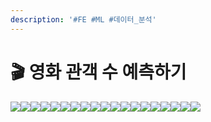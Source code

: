 ```yaml
---
description: '#FE #ML #데이터_분석'
---
```


# 🎬 영화 관객 수 예측하기

![](<../../../../.gitbook/assets/image (10) (1).png>)![](<../../../../.gitbook/assets/Untitled 1 (9).png>)![](<../../../../.gitbook/assets/Untitled 2 (6) (1).png>)![](<../../../../.gitbook/assets/Untitled 3 (7).png>)![](<../../../../.gitbook/assets/Untitled 4 (8).png>)![](<../../../../.gitbook/assets/Untitled 5 (9).png>)![](<../../../../.gitbook/assets/Untitled 6 (5) (1).png>)![](<../../../../.gitbook/assets/Untitled 7 (7).png>)![](<../../../../.gitbook/assets/Untitled 8 (5) (1).png>)![](<../../../../.gitbook/assets/Untitled 9 (6) (1).png>)![](<../../../../.gitbook/assets/Untitled 10 (6) (1).png>)![](<../../../../.gitbook/assets/Untitled 11 (7).png>)![](<../../../../.gitbook/assets/Untitled 12 (9).png>)![](<../../../../.gitbook/assets/Untitled 13 (8).png>)![](<../../../../.gitbook/assets/Untitled 14 (7).png>)![](<../../../../.gitbook/assets/Untitled 15 (7).png>)![](<../../../../.gitbook/assets/Untitled 16 (4) (1).png>)![](<../../../../.gitbook/assets/Untitled 17 (4) (1).png>)![](<../../../../.gitbook/assets/Untitled 18 (4) (1).png>)
